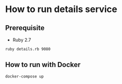 # How to run details service

## Prerequisite

* Ruby 2.7
```bash
ruby details.rb 9080
```

## How to run with Docker

```bash
docker-compose up
```